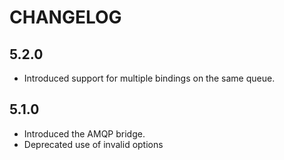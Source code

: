 CHANGELOG
=========

5.2.0
-----

 * Introduced support for multiple bindings on the same queue.

5.1.0
-----

 * Introduced the AMQP bridge.
 * Deprecated use of invalid options

